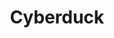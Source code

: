 ---
blog: https://blog.cyberduck.io/
logohandle: cyberduckio
sort: cyberduck
title: Cyberduck
twitter: https://x.com/cyberduckapp
website: https://cyberduck.io/
---